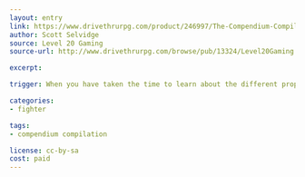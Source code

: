 ```yaml
---
layout: entry
link: https://www.drivethrurpg.com/product/246997/The-Compendium-Compilation--A-Dungeon-World-Supplement
author: Scott Selvidge
source: Level 20 Gaming
source-url: http://www.drivethrurpg.com/browse/pub/13324/Level20Gaming

excerpt:

trigger: When you have taken the time to learn about the different properties of monsters and the benefits of creating items from their remains...

categories:
- fighter

tags:
- compendium compilation

license: cc-by-sa
cost: paid
---
```

